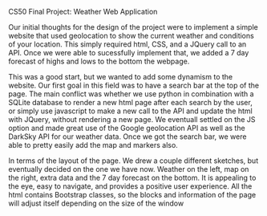 CS50 Final Project: Weather Web Application

Our initial thoughts for the design of the project were to implement a simple website that used geolocation to show the current weather
and conditions of your location. This simply required html, CSS, and a JQuery call to an API. Once we were able to sucessfully
implement that, we added a 7 day forecast of highs and lows to the bottom the webpage.

This was a good start, but we wanted to add some dynamism to the website. Our first goal in this field was to have a search bar at
the top of the page. The main conflict was whether we use python in combination with a SQLite database to render a new html page
after each search by the user, or simply use javascript to make a new call to the API and update the html with JQuery, without
rendering a new page. We eventuall settled on the JS option and made great use of the Google geolocation API as well as the
DarkSky API for our weather data. Once we got the search bar, we were able to pretty easily add the map and markers also.

In terms of the layout of the page. We drew a couple different sketches, but eventually decided on the one we have now. Weather on
the left, map on the right, extra data and the 7 day forecast on the bottom. It is appealing to the eye, easy to navigate, and provides
a positive user experience. All the html contains Bootstrap classes, so the blocks and information of the page
will adjust itself depending on the size of the window